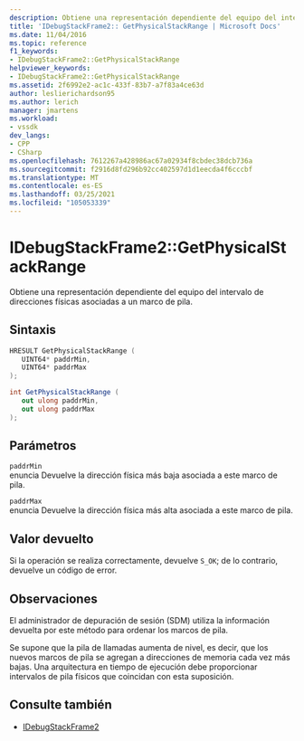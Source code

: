 ```yaml
---
description: Obtiene una representación dependiente del equipo del intervalo de direcciones físicas asociadas a un marco de pila.
title: 'IDebugStackFrame2:: GetPhysicalStackRange | Microsoft Docs'
ms.date: 11/04/2016
ms.topic: reference
f1_keywords:
- IDebugStackFrame2::GetPhysicalStackRange
helpviewer_keywords:
- IDebugStackFrame2::GetPhysicalStackRange
ms.assetid: 2f6992e2-ac1c-433f-83b7-a7f83a4ce63d
author: leslierichardson95
ms.author: lerich
manager: jmartens
ms.workload:
- vssdk
dev_langs:
- CPP
- CSharp
ms.openlocfilehash: 7612267a428986ac67a02934f8cbdec38dcb736a
ms.sourcegitcommit: f2916d8fd296b92cc402597d1d1eecda4f6cccbf
ms.translationtype: MT
ms.contentlocale: es-ES
ms.lasthandoff: 03/25/2021
ms.locfileid: "105053339"
---
```

# <a name="idebugstackframe2getphysicalstackrange"></a>IDebugStackFrame2::GetPhysicalStackRange
Obtiene una representación dependiente del equipo del intervalo de direcciones físicas asociadas a un marco de pila.

## <a name="syntax"></a>Sintaxis

```cpp
HRESULT GetPhysicalStackRange ( 
   UINT64* paddrMin,
   UINT64* paddrMax
);
```

```csharp
int GetPhysicalStackRange ( 
   out ulong paddrMin,
   out ulong paddrMax
);
```

## <a name="parameters"></a>Parámetros
`paddrMin`\
enuncia Devuelve la dirección física más baja asociada a este marco de pila.

`paddrMax`\
enuncia Devuelve la dirección física más alta asociada a este marco de pila.

## <a name="return-value"></a>Valor devuelto
 Si la operación se realiza correctamente, devuelve `S_OK`; de lo contrario, devuelve un código de error.

## <a name="remarks"></a>Observaciones
 El administrador de depuración de sesión (SDM) utiliza la información devuelta por este método para ordenar los marcos de pila.

 Se supone que la pila de llamadas aumenta de nivel, es decir, que los nuevos marcos de pila se agregan a direcciones de memoria cada vez más bajas. Una arquitectura en tiempo de ejecución debe proporcionar intervalos de pila físicos que coincidan con esta suposición.

## <a name="see-also"></a>Consulte también
- [IDebugStackFrame2](../../../extensibility/debugger/reference/idebugstackframe2.md)
